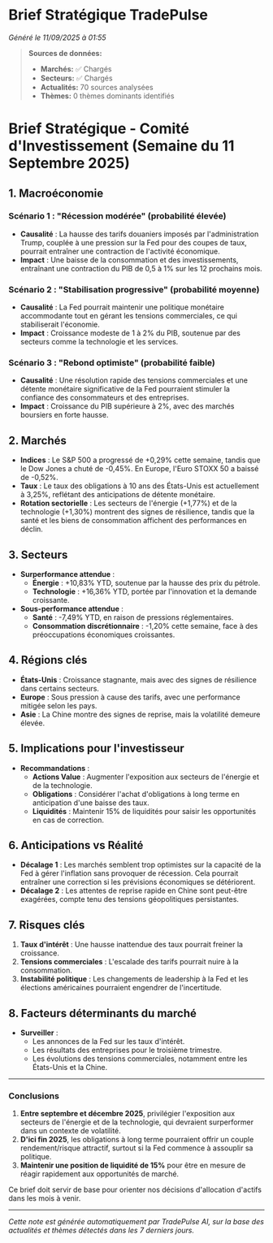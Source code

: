 # Brief Stratégique TradePulse

*Généré le 11/09/2025 à 01:55*

> **Sources de données:**
> - **Marchés:** ✅ Chargés
> - **Secteurs:** ✅ Chargés
> - **Actualités:** 70 sources analysées
> - **Thèmes:** 0 thèmes dominants identifiés

# Brief Stratégique - Comité d'Investissement (Semaine du 11 Septembre 2025)

## 1. Macroéconomie

### Scénario 1 : "Récession modérée" (probabilité élevée)
- **Causalité** : La hausse des tarifs douaniers imposés par l'administration Trump, couplée à une pression sur la Fed pour des coupes de taux, pourrait entraîner une contraction de l'activité économique. 
- **Impact** : Une baisse de la consommation et des investissements, entraînant une contraction du PIB de 0,5 à 1% sur les 12 prochains mois.

### Scénario 2 : "Stabilisation progressive" (probabilité moyenne)
- **Causalité** : La Fed pourrait maintenir une politique monétaire accommodante tout en gérant les tensions commerciales, ce qui stabiliserait l'économie.
- **Impact** : Croissance modeste de 1 à 2% du PIB, soutenue par des secteurs comme la technologie et les services.

### Scénario 3 : "Rebond optimiste" (probabilité faible)
- **Causalité** : Une résolution rapide des tensions commerciales et une détente monétaire significative de la Fed pourraient stimuler la confiance des consommateurs et des entreprises.
- **Impact** : Croissance du PIB supérieure à 2%, avec des marchés boursiers en forte hausse.

## 2. Marchés
- **Indices** : Le S&P 500 a progressé de +0,29% cette semaine, tandis que le Dow Jones a chuté de -0,45%. En Europe, l'Euro STOXX 50 a baissé de -0,52%. 
- **Taux** : Le taux des obligations à 10 ans des États-Unis est actuellement à 3,25%, reflétant des anticipations de détente monétaire.
- **Rotation sectorielle** : Les secteurs de l'énergie (+1,77%) et de la technologie (+1,30%) montrent des signes de résilience, tandis que la santé et les biens de consommation affichent des performances en déclin.

## 3. Secteurs
- **Surperformance attendue** : 
  - **Énergie** : +10,83% YTD, soutenue par la hausse des prix du pétrole.
  - **Technologie** : +16,36% YTD, portée par l'innovation et la demande croissante.
- **Sous-performance attendue** : 
  - **Santé** : -7,49% YTD, en raison de pressions réglementaires.
  - **Consommation discrétionnaire** : -1,20% cette semaine, face à des préoccupations économiques croissantes.

## 4. Régions clés
- **États-Unis** : Croissance stagnante, mais avec des signes de résilience dans certains secteurs.
- **Europe** : Sous pression à cause des tarifs, avec une performance mitigée selon les pays.
- **Asie** : La Chine montre des signes de reprise, mais la volatilité demeure élevée.

## 5. Implications pour l'investisseur
- **Recommandations** :
  - **Actions Value** : Augmenter l'exposition aux secteurs de l'énergie et de la technologie.
  - **Obligations** : Considérer l'achat d'obligations à long terme en anticipation d'une baisse des taux.
  - **Liquidités** : Maintenir 15% de liquidités pour saisir les opportunités en cas de correction.

## 6. Anticipations vs Réalité
- **Décalage 1** : Les marchés semblent trop optimistes sur la capacité de la Fed à gérer l'inflation sans provoquer de récession. Cela pourrait entraîner une correction si les prévisions économiques se détériorent.
- **Décalage 2** : Les attentes de reprise rapide en Chine sont peut-être exagérées, compte tenu des tensions géopolitiques persistantes.

## 7. Risques clés
1. **Taux d'intérêt** : Une hausse inattendue des taux pourrait freiner la croissance.
2. **Tensions commerciales** : L'escalade des tarifs pourrait nuire à la consommation.
3. **Instabilité politique** : Les changements de leadership à la Fed et les élections américaines pourraient engendrer de l'incertitude.

## 8. Facteurs déterminants du marché
- **Surveiller** : 
  - Les annonces de la Fed sur les taux d'intérêt.
  - Les résultats des entreprises pour le troisième trimestre.
  - Les évolutions des tensions commerciales, notamment entre les États-Unis et la Chine.

---

### Conclusions
1. **Entre septembre et décembre 2025**, privilégier l'exposition aux secteurs de l'énergie et de la technologie, qui devraient surperformer dans un contexte de volatilité.
2. **D'ici fin 2025**, les obligations à long terme pourraient offrir un couple rendement/risque attractif, surtout si la Fed commence à assouplir sa politique.
3. **Maintenir une position de liquidité de 15%** pour être en mesure de réagir rapidement aux opportunités de marché.

Ce brief doit servir de base pour orienter nos décisions d'allocation d'actifs dans les mois à venir.

---

*Cette note est générée automatiquement par TradePulse AI, sur la base des actualités et thèmes détectés dans les 7 derniers jours.*
